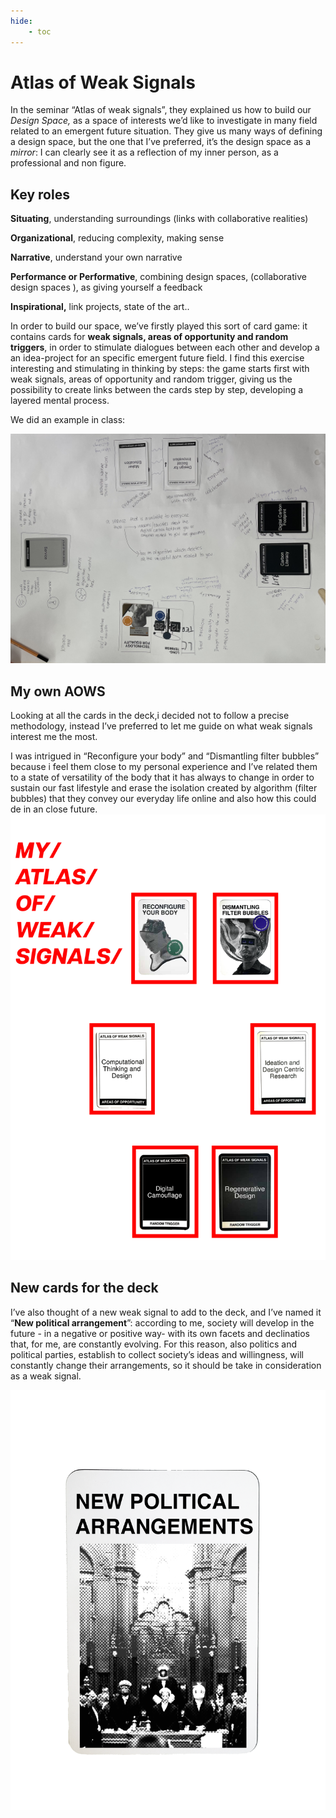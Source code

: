 ```yaml
---
hide:
    - toc
---
```


# Atlas of Weak Signals

In the seminar “Atlas of weak signals”, they explained us how to build our *Design Space,* as a space of interests we’d like to investigate in many field related to an emergent future situation. They give us many ways of defining a design space, but the one that I’ve preferred, it’s the design space as a *mirror*: I can clearly see it as a reflection of my inner person, as a professional and non figure.

## Key roles

**Situating**, understanding surroundings (links with collaborative realities)

**Organizational**, reducing complexity, making sense

**Narrative**, understand your own narrative

**Performance or Performative**, combining design spaces, (collaborative design spaces ), as giving yourself a feedback 

**Inspirational,** link projects, state of the art.. 

In order to build our space, we’ve firstly played this sort of card game: it contains cards for **weak signals, areas of opportunity and random triggers**, in order to stimulate dialogues between each other and develop a an idea-project for an specific emergent future field. I find this exercise interesting and stimulating in thinking by steps: the game starts first with weak signals, areas of opportunity and random trigger, giving us the possibility to create links between the cards step by step, developing a layered mental process.

We did an example in class:

![](../images/IMG_1852.jpg)



## My own AOWS

Looking at all the cards in the deck,i decided not to follow a precise methodology, instead I’ve preferred to let me guide on what weak signals interest me the most.

I was intrigued in “Reconfigure your body” and “Dismantling filter bubbles” because i feel them close to my personal experience and I’ve related them to a state of versatility of the body that it has always to change in order to sustain our fast lifestyle and erase the isolation created by algorithm (filter bubbles) that they convey our everyday life online and also how this could de in an close future.
![](../images/Tavola-disegno-2.jpg)

## New cards for the deck

I’ve also thought of a new weak signal to add to the deck, and I’ve named it “**New political arrangement**”: according to me, society will develop in the future - in a negative or positive way- with its own facets and declinatios that, for me, are constantly evolving. For this reason, also politics and political parties, establish to collect society’s ideas and willingness, will constantly change their arrangements, so it should be take in consideration as a weak signal.

![](../images/AOWS_1MIA.png)
